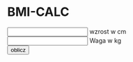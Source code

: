 # BMI-CALC
<script type='text/javascript'> <!--
function oblicz bmi() {
   var bmi;
   var weight = document.bmiform.gewicht.value;
   var height = document.bmiform.groesse.value;
   if (weight < 10 || weight > 200) { alert("Podana zla waga, prosze podac ponownie"); return null; }
   if (height < 50 || height > 250) { alert("Podany zly wzrost, prosze podac powonie"); return null; }
   bmi = Math.round(weight / (Math.pow((height/100),2)));
   output = "BMI WYNOSI " + bmi + ".\n";
   if (bmi < 18) output += "wysoka nadwaga.";
   if (bmi == 18) output += "niedowaga.";
   if (bmi == 19) output += "lekka nadwaga.";
   if (bmi >= 20 && bmi <= 24) output += "idealnie w normie.";
   if (bmi >= 25 && bmi <= 29) output += "lekka nadwaga.";
   if (bmi >= 30 && bmi <= 39) output += "wysoka nadwaga.";
   if (bmi >= 40) output += "bardzo wysoka nadwaga.";
   alert(output);
}
//-->
</script>
<form name="bmiform">
<input type="text" name="wzrost" />
wzrost w cm<br />
<input type="text" name="waga" />
Waga w kg<br />
<input type="button" name="submit" value="oblicz" onclick="oblicz();">
<br />
